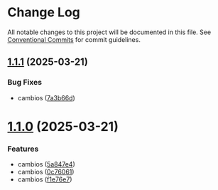 # Change Log

All notable changes to this project will be documented in this file.
See [Conventional Commits](https://conventionalcommits.org) for commit guidelines.

## [1.1.1](https://github.com/JoanRojasMejia/design-system-demo/compare/@JoanRojasMejia/b2b-ui-inline@1.1.0...@JoanRojasMejia/b2b-ui-inline@1.1.1) (2025-03-21)


### Bug Fixes

* cambios ([7a3b66d](https://github.com/JoanRojasMejia/design-system-demo/commit/7a3b66d8a6a55f8f640159694d3c0a2c8f88bfad))





# [1.1.0](https://github.com/JoanRojasMejia/design-system-demo/compare/@JoanRojasMejia/b2b-ui-inline@1.0.6...@JoanRojasMejia/b2b-ui-inline@1.1.0) (2025-03-21)


### Features

* cambios ([5a847e4](https://github.com/JoanRojasMejia/design-system-demo/commit/5a847e4dae82628b1b070fc44111d0c1743d7485))
* cambios ([0c76061](https://github.com/JoanRojasMejia/design-system-demo/commit/0c760610e4f6e6b970f0f008638bf62b19638ef2))
* cambios ([f1e76e7](https://github.com/JoanRojasMejia/design-system-demo/commit/f1e76e73a9134da113a6933e57675fd163d8226c))
